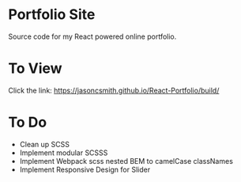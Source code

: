 # Portfolio Site
Source code for my React powered online portfolio.


# To View

Click the link: https://jasoncsmith.github.io/React-Portfolio/build/

# To Do
- Clean up SCSS
- Implement modular SCSSS
- Implement Webpack scss nested BEM to camelCase classNames
- Implement Responsive Design for Slider
